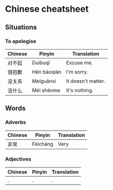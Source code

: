 # Chinese cheatsheet

## Situations

### To apologise

Chinese | Pinyin | Translation
------------ | ------------- | -------------
对不起 | Duìbuqĭ | Excuse me.
很抱歉 | Hěn bàoqiàn | I'm sorry.
没关系 |  Meíguānxi | It doesn't matter.
没什么 |  Méi shénme | It's nothing.


## Words

### Adverbs

Chinese | Pinyin | Translation
------------ | ------------- | -------------
非常 | Fēicháng | Very


### Adjectives

Chinese | Pinyin | Translation
------------ | ------------- | -------------
. | . | .
